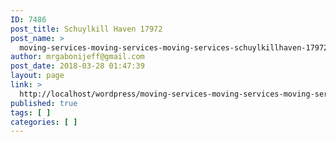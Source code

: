```yaml
---
ID: 7486
post_title: Schuylkill Haven 17972
post_name: >
  moving-services-moving-services-moving-services-schuylkillhaven-17972
author: mrgabonijeff@gmail.com
post_date: 2018-03-28 01:47:39
layout: page
link: >
  http://localhost/wordpress/moving-services-moving-services-moving-services-schuylkillhaven-17972/
published: true
tags: [ ]
categories: [ ]
---
```

